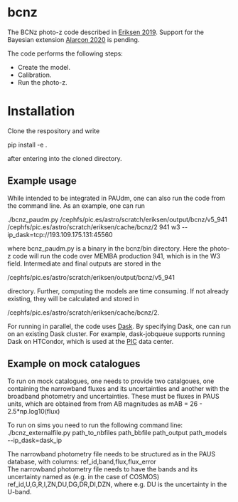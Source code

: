 # bcnz

The BCNz photo-z code described in [Eriksen 2019](https://ui.adsabs.harvard.edu/abs/2019MNRAS.484.4200E/abstract). Support for
the Bayesian extension [Alarcon 2020](https://ui.adsabs.harvard.edu/abs/2020arXiv200711132A/abstract) is pending.


The code performs the following steps:

* Create the model.
* Calibration.
* Run the photo-z.

# Installation
Clone the respository and write

pip install -e .

after entering into the cloned directory.

## Example usage
While intended to be integrated in PAUdm, one can also run the code from the command line. As an 
example, one can run

./bcnz_paudm.py /cephfs/pic.es/astro/scratch/eriksen/output/bcnz/v5_941 /cephfs/pic.es/astro/scratch/eriksen/cache/bcnz/2 941 w3 --ip_dask=tcp://193.109.175.131:45560

where bcnz_paudm.py is a binary in the bcnz/bin directory. Here the photo-z code will run the code
over MEMBA production 941, which is in the W3 field. Intermediate and final outputs are stored
in the 

/cephfs/pic.es/astro/scratch/eriksen/output/bcnz/v5_941

directory. Further, computing the models are time consuming. If not already existing, they will
be calculated and stored in 

/cephfs/pic.es/astro/scratch/eriksen/cache/bcnz/2.

For running in parallel, the code uses [Dask](https://dask.org/). By specifying Dask, one can
run on an existing Dask cluster. For example, dask-jobqueue supports running Dask on HTCondor,
which is used at the [PIC](www.pic.es) data center.

## Example on mock catalogues
To run on mock catalogues, one needs to provide two catalgoues, one containing the narrowband fluxes and its uncertainties and another with 
the broadband photometry and uncertainties. 
These must be fluxes in PAUS units, which are obtained from from AB magnitudes as mAB = 26 - 2.5*np.log10(flux)

To run on sims you need to run the following command line: 
./bcnz_externalfile.py path_to_nbfiles path_bbfile path_output path_models --ip_dask=dask_ip

The narrowband photometry file needs to be structured as in the PAUS database, with columns: ref_id,band,flux,flux_error	
The narrowband photometry file needs to have the bands and its uncertainty named as (e.g. in the case of COSMOS) ref_id,U,G,R,I,ZN,DU,DG,DR,DI,DZN,
where e.g. DU is the uncertainty in the U-band.
